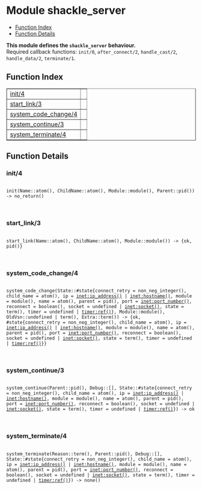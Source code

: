

# Module shackle_server #
* [Function Index](#index)
* [Function Details](#functions)

__This module defines the `shackle_server` behaviour.__<br /> Required callback functions: `init/0`, `after_connect/2`, `handle_cast/2`, `handle_data/2`, `terminate/1`.

<a name="index"></a>

## Function Index ##


<table width="100%" border="1" cellspacing="0" cellpadding="2" summary="function index"><tr><td valign="top"><a href="#init-4">init/4</a></td><td></td></tr><tr><td valign="top"><a href="#start_link-3">start_link/3</a></td><td></td></tr><tr><td valign="top"><a href="#system_code_change-4">system_code_change/4</a></td><td></td></tr><tr><td valign="top"><a href="#system_continue-3">system_continue/3</a></td><td></td></tr><tr><td valign="top"><a href="#system_terminate-4">system_terminate/4</a></td><td></td></tr></table>


<a name="functions"></a>

## Function Details ##

<a name="init-4"></a>

### init/4 ###

<pre><code>
init(Name::atom(), ChildName::atom(), Module::module(), Parent::pid()) -&gt; no_return()
</code></pre>
<br />

<a name="start_link-3"></a>

### start_link/3 ###

<pre><code>
start_link(Name::atom(), ChildName::atom(), Module::module()) -&gt; {ok, pid()}
</code></pre>
<br />

<a name="system_code_change-4"></a>

### system_code_change/4 ###

<pre><code>
system_code_change(State::#state{connect_retry = non_neg_integer(), child_name = atom(), ip = <a href="inet.md#type-ip_address">inet:ip_address()</a> | <a href="inet.md#type-hostname">inet:hostname()</a>, module = module(), name = atom(), parent = pid(), port = <a href="inet.md#type-port_number">inet:port_number()</a>, reconnect = boolean(), socket = undefined | <a href="inet.md#type-socket">inet:socket()</a>, state = term(), timer = undefined | <a href="timer.md#type-ref">timer:ref()</a>}, Module::module(), OldVsn::undefined | term(), Extra::term()) -&gt; {ok, #state{connect_retry = non_neg_integer(), child_name = atom(), ip = <a href="inet.md#type-ip_address">inet:ip_address()</a> | <a href="inet.md#type-hostname">inet:hostname()</a>, module = module(), name = atom(), parent = pid(), port = <a href="inet.md#type-port_number">inet:port_number()</a>, reconnect = boolean(), socket = undefined | <a href="inet.md#type-socket">inet:socket()</a>, state = term(), timer = undefined | <a href="timer.md#type-ref">timer:ref()</a>}}
</code></pre>
<br />

<a name="system_continue-3"></a>

### system_continue/3 ###

<pre><code>
system_continue(Parent::pid(), Debug::[], State::#state{connect_retry = non_neg_integer(), child_name = atom(), ip = <a href="inet.md#type-ip_address">inet:ip_address()</a> | <a href="inet.md#type-hostname">inet:hostname()</a>, module = module(), name = atom(), parent = pid(), port = <a href="inet.md#type-port_number">inet:port_number()</a>, reconnect = boolean(), socket = undefined | <a href="inet.md#type-socket">inet:socket()</a>, state = term(), timer = undefined | <a href="timer.md#type-ref">timer:ref()</a>}) -&gt; ok
</code></pre>
<br />

<a name="system_terminate-4"></a>

### system_terminate/4 ###

<pre><code>
system_terminate(Reason::term(), Parent::pid(), Debug::[], State::#state{connect_retry = non_neg_integer(), child_name = atom(), ip = <a href="inet.md#type-ip_address">inet:ip_address()</a> | <a href="inet.md#type-hostname">inet:hostname()</a>, module = module(), name = atom(), parent = pid(), port = <a href="inet.md#type-port_number">inet:port_number()</a>, reconnect = boolean(), socket = undefined | <a href="inet.md#type-socket">inet:socket()</a>, state = term(), timer = undefined | <a href="timer.md#type-ref">timer:ref()</a>}) -&gt; none()
</code></pre>
<br />

